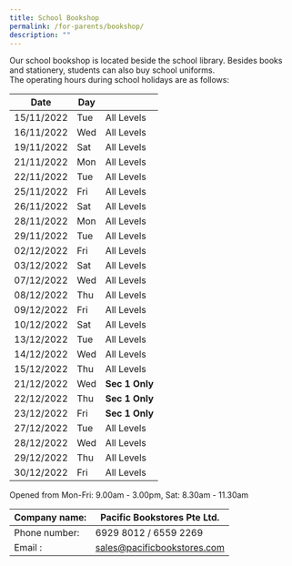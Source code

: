 ```yaml
---
title: School Bookshop
permalink: /for-parents/bookshop/
description: ""
---
```

Our school bookshop is located beside the school library. Besides books and stationery, students can also buy school uniforms.  
The operating hours during school holidays are as follows:  

|Date | Day |  |
| - | - | - |
| 15/11/2022 | Tue | All Levels |
| 16/11/2022 | Wed | All Levels |
| 19/11/2022 | Sat | All Levels |
| 21/11/2022 | Mon | All Levels |
| 22/11/2022 | Tue | All Levels |
| 25/11/2022 | Fri | All Levels |
| 26/11/2022 | Sat | All Levels |
| 28/11/2022 | Mon | All Levels |
| 29/11/2022 | Tue | All Levels |
| 02/12/2022 | Fri | All Levels |
| 03/12/2022 | Sat | All Levels |
| 07/12/2022 | Wed | All Levels |
| 08/12/2022 | Thu | All Levels |
| 09/12/2022 | Fri | All Levels |
| 10/12/2022 | Sat | All Levels |
| 13/12/2022 | Tue | All Levels |
| 14/12/2022 | Wed | All Levels |
| 15/12/2022 | Thu | All Levels |
| 21/12/2022 | Wed | **Sec 1 Only** |
| 22/12/2022 | Thu | **Sec 1 Only** |
| 23/12/2022 | Fri | **Sec 1 Only** |
| 27/12/2022 | Tue | All Levels |
| 28/12/2022 | Wed | All Levels |
| 29/12/2022 | Thu | AIl Levels |
| 30/12/2022 | Fri  | All Levels |

Opened from Mon-Fri: 9.00am - 3.00pm,  Sat: 8.30am - 11.30am
<br>



|Company name:  | Pacific Bookstores Pte Ltd.|
| - |-|
|  Phone number: | 6929 8012 / 6559 2269 |
|  Email : | sales@pacificbookstores.com |